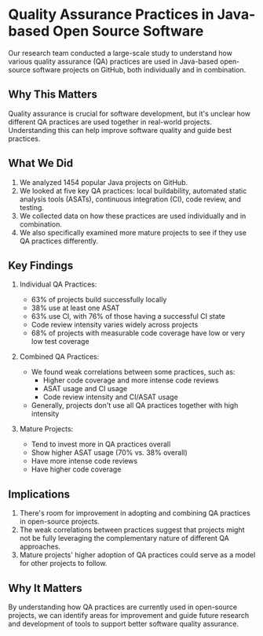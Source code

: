 # Quality Assurance Practices in Java-based Open Source Software

Our research team conducted a large-scale study to understand how various quality assurance (QA) practices are used in Java-based open-source software projects on GitHub, both individually and in combination.

## Why This Matters

Quality assurance is crucial for software development, but it's unclear how different QA practices are used together in real-world projects. Understanding this can help improve software quality and guide best practices.

## What We Did

1. We analyzed 1454 popular Java projects on GitHub.
2. We looked at five key QA practices: local buildability, automated static analysis tools (ASATs), continuous integration (CI), code review, and testing.
3. We collected data on how these practices are used individually and in combination.
4. We also specifically examined more mature projects to see if they use QA practices differently.

## Key Findings

1. Individual QA Practices:
   - 63% of projects build successfully locally
   - 38% use at least one ASAT
   - 63% use CI, with 76% of those having a successful CI state
   - Code review intensity varies widely across projects
   - 68% of projects with measurable code coverage have low or very low test coverage

2. Combined QA Practices:
   - We found weak correlations between some practices, such as:
     - Higher code coverage and more intense code reviews
     - ASAT usage and CI usage
     - Code review intensity and CI/ASAT usage
   - Generally, projects don't use all QA practices together with high intensity

3. Mature Projects:
   - Tend to invest more in QA practices overall
   - Show higher ASAT usage (70% vs. 38% overall)
   - Have more intense code reviews
   - Have higher code coverage

## Implications

1. There's room for improvement in adopting and combining QA practices in open-source projects.
2. The weak correlations between practices suggest that projects might not be fully leveraging the complementary nature of different QA approaches.
3. Mature projects' higher adoption of QA practices could serve as a model for other projects to follow.

## Why It Matters

By understanding how QA practices are currently used in open-source projects, we can identify areas for improvement and guide future research and development of tools to support better software quality assurance.
